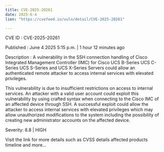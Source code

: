 ```yaml
---
title: CVE-2025-20261
date: 2025-6-4
lien: "https://cvefeed.io/vuln/detail/CVE-2025-20261"

---
```


CVE ID : CVE-2025-20261

Published :  June 4
2025
5:15 p.m. | 1 hour
12 minutes ago

Description : A vulnerability in the SSH connection handling of Cisco Integrated Management Controller (IMC) for Cisco UCS B-Series
UCS C-Series
UCS S-Series
and UCS X-Series Servers could allow an authenticated
remote attacker to access internal services with elevated privileges.

This vulnerability is due to insufficient restrictions on access to internal services. An attacker with a valid user account could exploit this vulnerability by using crafted syntax when connecting to the Cisco IMC of an affected device through SSH. A successful exploit could allow the attacker to access internal services with elevated privileges
which may allow unauthorized modifications to the system
including the possibility of creating new administrator accounts on the affected device.

Severity: 8.8 | HIGH

Visit the link for more details
such as CVSS details
affected products
timeline
and more...
